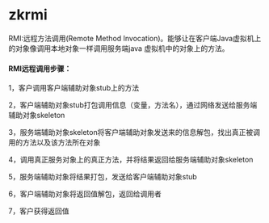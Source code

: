 # zkrmi
  RMI:远程方法调用(Remote Method Invocation)。能够让在客户端Java虚拟机上的对象像调用本地对象一样调用服务端java 虚拟机中的对象上的方法。

  #### RMI远程调用步骤：

1，客户调用客户端辅助对象stub上的方法

2，客户端辅助对象stub打包调用信息（变量，方法名），通过网络发送给服务端辅助对象skeleton

3，服务端辅助对象skeleton将客户端辅助对象发送来的信息解包，找出真正被调用的方法以及该方法所在对象

4，调用真正服务对象上的真正方法，并将结果返回给服务端辅助对象skeleton

5，服务端辅助对象将结果打包，发送给客户端辅助对象stub

6，客户端辅助对象将返回值解包，返回给调用者

7，客户获得返回值
